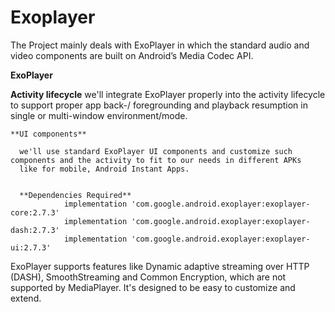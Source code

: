 # Exoplayer
The Project mainly deals with ExoPlayer in  which the  standard audio and video components are built on Android’s Media Codec API.


**ExoPlayer**

**Activity lifecycle**
    we'll integrate ExoPlayer properly into the activity lifecycle to support proper app back-/
    foregrounding and playback resumption in single or multi-window environment/mode.
    
    **UI components** 
    
      we'll use standard ExoPlayer UI components and customize such components and the activity to fit to our needs in different APKs 
      like for mobile, Android Instant Apps.
      
      
      **Dependencies Required**
                implementation 'com.google.android.exoplayer:exoplayer-core:2.7.3'
                implementation 'com.google.android.exoplayer:exoplayer-dash:2.7.3'
                implementation 'com.google.android.exoplayer:exoplayer-ui:2.7.3'
                
               
ExoPlayer supports features like Dynamic adaptive streaming over HTTP (DASH), SmoothStreaming and Common Encryption,
which are not supported by MediaPlayer. It's designed to be easy to customize and extend.               
